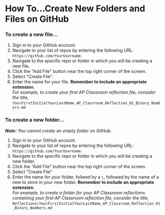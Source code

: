 # How To...Create New Folders and Files on GitHub

### To create a new file...

1. Sign in to your GitHub account.
2. Navigate to your list of repos by entering the following URL: `https://github.com/YourUsername`.
3. Navigate to the specific repo or folder in which you will be creating a new file.
4. Click the "Add File" button near the top right corner of the screen.
5. Select "Create File".
6. Enter the name for your file.  **Remember to include an appropriate extension.**<br>*For example, to create your first AP Classroom reflection file, consider the title, `YourFirstInitialYourLastName_AP_Classroom_Reflection_01_Binary_Numbers.md`*

### To create a new folder...

***Note:** You cannot create an empty folder on GitHub.*

1. Sign in to your GitHub account.
2. Navigate to your list of repos by entering the following URL: `https://github.com/YourUsername`.
3. Navigate to the specific repo or folder in which you will be creating a new folder.
4. Click the "Add File" button near the top right corner of the screen.
5. Select "Create File"
6. Enter the name for your folder, follwed by a `\`, followed by the name of a new to store in your new folder. **Remember to include an appropriate extension.**<br>*For example, to create a folder for your AP Classroom reflections containing your first AP Classroom reflection file, consider the title, `Reflections\YourFirstInitialYourLastName_AP_Classroom_Reflection_01_Binary_Numbers.md`*
